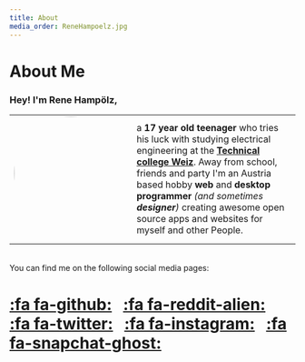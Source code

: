 ```yaml
---
title: About
media_order: ReneHampoelz.jpg
---
```


# About Me

### Hey! I'm Rene Hampölz,

|   |   |
| - | - |
| ![](https://hampoelz.net/user/pages/home/_about/ReneHampoelz.jpg#profile) <br/> &nbsp; | a **17 year old teenager** who tries his luck with studying electrical engineering at the [**Technical college Weiz**](https://htlweiz.at/). Away from school, friends and party I'm an Austria based hobby **web** and **desktop programmer** _(and sometimes **designer**)_ creating awesome open source apps and websites for myself and other People. |
<br/>
You can find me on the following social media pages:

[:fa fa-github:](https://github.com/hampoelz/) &nbsp; [:fa fa-reddit-alien:](https://www.reddit.com/user/hampoelz/) &nbsp; [:fa fa-twitter:](https://twitter.com/rene_hampi/) &nbsp; [:fa fa-instagram:](https://www.instagram.com/rene_hampi/) &nbsp; [:fa fa-snapchat-ghost:](https://www.snapchat.com/add/rene_hampi/) 
===

<style>
img[src*="#profile"] {
    max-width: 200px;
    max-height: 200px;
    width: 50vw;
    height: 50vw;
    object-fit: cover;
    object-position: 35% 65%; /* Customize according to the picture! */
    border-radius: 50%;
}
</style>